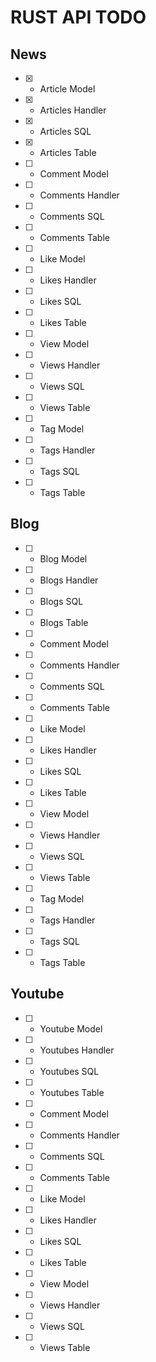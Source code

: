 # RUST API TODO

## News

- [x] - Article Model
- [x] - Articles Handler
- [x] - Articles SQL
- [x] - Articles Table

- [ ] - Comment Model
- [ ] - Comments Handler
- [ ] - Comments SQL
- [ ] - Comments Table

- [ ] - Like Model
- [ ] - Likes Handler
- [ ] - Likes SQL
- [ ] - Likes Table

- [ ] - View Model
- [ ] - Views Handler
- [ ] - Views SQL
- [ ] - Views Table

- [ ] - Tag Model
- [ ] - Tags Handler
- [ ] - Tags SQL
- [ ] - Tags Table

## Blog

- [ ] - Blog Model
- [ ] - Blogs Handler
- [ ] - Blogs SQL
- [ ] - Blogs Table

- [ ] - Comment Model
- [ ] - Comments Handler
- [ ] - Comments SQL
- [ ] - Comments Table

- [ ] - Like Model
- [ ] - Likes Handler
- [ ] - Likes SQL
- [ ] - Likes Table

- [ ] - View Model
- [ ] - Views Handler
- [ ] - Views SQL
- [ ] - Views Table

- [ ] - Tag Model
- [ ] - Tags Handler
- [ ] - Tags SQL
- [ ] - Tags Table

## Youtube

- [ ] - Youtube Model
- [ ] - Youtubes Handler
- [ ] - Youtubes SQL
- [ ] - Youtubes Table

- [ ] - Comment Model
- [ ] - Comments Handler
- [ ] - Comments SQL
- [ ] - Comments Table

- [ ] - Like Model
- [ ] - Likes Handler
- [ ] - Likes SQL
- [ ] - Likes Table

- [ ] - View Model
- [ ] - Views Handler
- [ ] - Views SQL
- [ ] - Views Table
